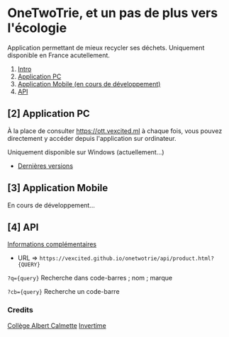 # OneTwoTrie, et un pas de plus vers l'écologie
Application permettant de mieux recycler ses déchets.
Uniquement disponible en France acutellement.

1. [Intro](https://github.com/Vexcited/onetwotrie/#onetwotrie-et-un-pas-de-plus-vers-l%C3%A9cologie)
2. [Application PC](https://github.com/Vexcited/onetwotrie/#2-application-pc)
3. [Application Mobile (en cours de développement)](https://github.com/Vexcited/onetwotrie/#3-application-mobile)
4. [API](https://github.com/Vexcited/onetwotrie/#4-api)

## [2] Application PC

À la place de consulter https://ott.vexcited.ml à chaque fois, vous pouvez directement y accéder depuis l'application sur ordinateur.

Uniquement disponible sur Windows (actuellement...)

* [Dernières versions](https://github.com/Vexcited/onetwotrie/releases/)

## [3] Application Mobile
En cours de développement...

## [4] API
[Informations complémentaires](https://vexcited.github.io/onetwotrie/api/)

- URL => `https://vexcited.github.io/onetwotrie/api/product.html?{QUERY}`

`?q={query}`
Recherche dans code-barres ; nom ; marque

`?cb={query}`
Recherche un code-barre

### Credits
[Collège Albert Calmette](http://www.clg-calmette.ac-limoges.fr/)
[Invertime](https://github.com/Invertime)
